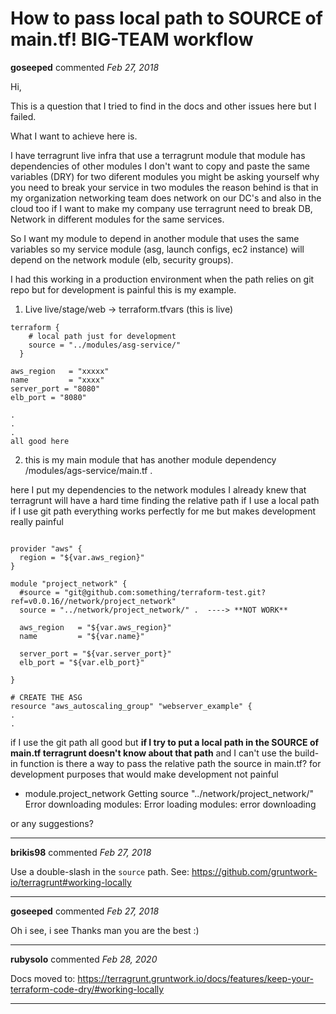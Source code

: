 # How to pass local path to SOURCE of main.tf! BIG-TEAM workflow

**goseeped** commented *Feb 27, 2018*

Hi,

This is a question that I tried to find in the docs and other issues here but I failed.

What I want to achieve here is.

I have terragrunt live infra that use a terragrunt module that module has dependencies of other modules I don't want to copy and paste the same variables (DRY) for two diferent modules you might be asking yourself why you need to break your service in two modules the reason behind is that in my organization networking team does network on our DC's and also in the cloud too if I want to make my company use terragrunt need to break DB, Network in different modules for the same services.

So I want my module to depend in another module that uses the same variables so my service module (asg, launch configs, ec2 instance) will depend on the network module (elb, security groups).

I had this working in a production environment when the path relies on git repo but for development is painful this is my example.

1) Live   live/stage/web -> terraform.tfvars (this is live)

```
terraform {
    # local path just for development
    source = "../modules/asg-service/"
  }

aws_region   = "xxxxx"
name         = "xxxx"
server_port = "8080"
elb_port = "8080"

.
.
.
all good here 
```

2) this is my main module that has another module dependency /modules/ags-service/main.tf
.

here I put my dependencies to the network modules I already knew that terragrunt will have a hard time finding the relative path if I use a local path if I use git path everything works perfectly for me
 but makes development really painful 

```

provider "aws" {
  region = "${var.aws_region}"
}

module "project_network" {
  #source = "git@github.com:something/terraform-test.git?ref=v0.0.16//network/project_network"
  source = "../network/project_network/" .  ----> **NOT WORK**

  aws_region   = "${var.aws_region}"
  name         = "${var.name}"

  server_port = "${var.server_port}"
  elb_port = "${var.elb_port}"

}

# CREATE THE ASG
resource "aws_autoscaling_group" "webserver_example" { 
.
.

```

if I use the git path all good but **if I try to put a local path in the SOURCE of main.tf terragrunt doesn't know about that path** and I can't use the build-in function is there a way to pass the relative path the source in main.tf? for development purposes that would make development not painful 

- module.project_network
  Getting source "../network/project_network/"
Error downloading modules: Error loading modules: error downloading

or any suggestions?
<br />
***


**brikis98** commented *Feb 27, 2018*

Use a double-slash in the `source` path. See: https://github.com/gruntwork-io/terragrunt#working-locally
***

**goseeped** commented *Feb 27, 2018*

Oh i see, i see Thanks man you are the best :)
***

**rubysolo** commented *Feb 28, 2020*

Docs moved to: https://terragrunt.gruntwork.io/docs/features/keep-your-terraform-code-dry/#working-locally
***

